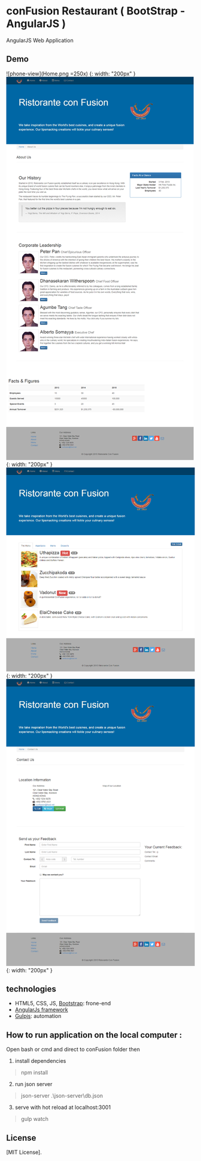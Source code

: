 # conFusion Restaurant ( BootStrap­ - AngularJS­ ) 

AngularJS Web Application




## Demo

![phone-view](Home.png =250x) {: width: "200px" }
![phone-view](About.png) {: width: "200px" }
![phone-view](Menu.png) {: width: "200px" }
![phone-view](Contact.png) {: width: "200px" }


## technologies
* HTML5, CSS, JS, [Bootstrap](http://getbootstrap.com/): frone-end
* [AngularJs framework](https://angular.io/)
* [Gulpjs](https://gulpjs.com/): automation

## How to run application on the local computer :

Open bash or cmd and direct to conFusion folder then

1)  install dependencies
> npm install

2)  run json server
> json-server .\json-server\db.json

3)  serve with hot reload at localhost:3001
> gulp watch
  
  
## License

[MIT License].
